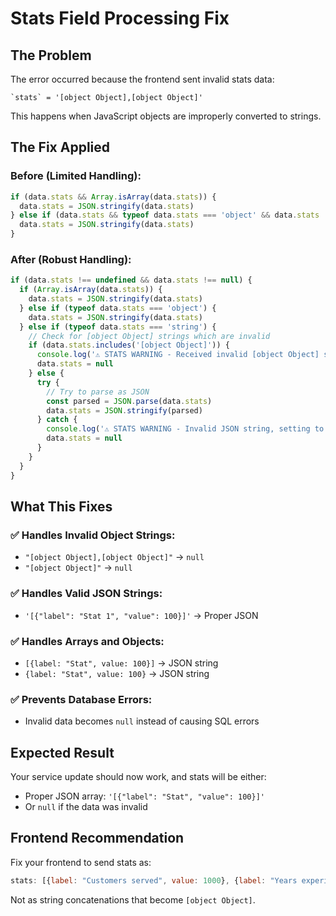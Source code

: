 # Stats Field Processing Fix

## The Problem
The error occurred because the frontend sent invalid stats data:
```
`stats` = '[object Object],[object Object]'
```

This happens when JavaScript objects are improperly converted to strings.

## The Fix Applied

### Before (Limited Handling):
```javascript
if (data.stats && Array.isArray(data.stats)) {
  data.stats = JSON.stringify(data.stats)
} else if (data.stats && typeof data.stats === 'object' && data.stats !== null) {
  data.stats = JSON.stringify(data.stats)
}
```

### After (Robust Handling):
```javascript
if (data.stats !== undefined && data.stats !== null) {
  if (Array.isArray(data.stats)) {
    data.stats = JSON.stringify(data.stats)
  } else if (typeof data.stats === 'object') {
    data.stats = JSON.stringify(data.stats)
  } else if (typeof data.stats === 'string') {
    // Check for [object Object] strings which are invalid
    if (data.stats.includes('[object Object]')) {
      console.log('⚠️ STATS WARNING - Received invalid [object Object] string, setting to null')
      data.stats = null
    } else {
      try {
        // Try to parse as JSON
        const parsed = JSON.parse(data.stats)
        data.stats = JSON.stringify(parsed)
      } catch {
        console.log('⚠️ STATS WARNING - Invalid JSON string, setting to null:', data.stats)
        data.stats = null
      }
    }
  }
}
```

## What This Fixes

### ✅ Handles Invalid Object Strings:
- `"[object Object],[object Object]"` → `null`
- `"[object Object]"` → `null`

### ✅ Handles Valid JSON Strings:
- `'[{"label": "Stat 1", "value": 100}]'` → Proper JSON

### ✅ Handles Arrays and Objects:
- `[{label: "Stat", value: 100}]` → JSON string
- `{label: "Stat", value: 100}` → JSON string

### ✅ Prevents Database Errors:
- Invalid data becomes `null` instead of causing SQL errors

## Expected Result
Your service update should now work, and stats will be either:
- Proper JSON array: `'[{"label": "Stat", "value": 100}]'`
- Or `null` if the data was invalid

## Frontend Recommendation
Fix your frontend to send stats as:
```javascript
stats: [{label: "Customers served", value: 1000}, {label: "Years experience", value: 15}]
```

Not as string concatenations that become `[object Object]`.
